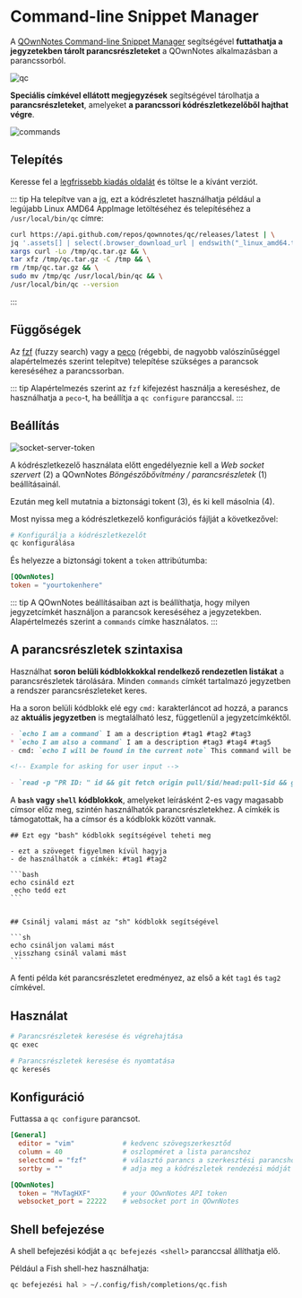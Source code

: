 # Command-line Snippet Manager

A [QOwnNotes Command-line Snippet Manager](https://github.com/qownnotes/qc) segítségével **futtathatja a jegyzetekben tárolt parancsrészleteket** a QOwnNotes alkalmazásban a parancssorból.

![qc](/img/qc.png)

**Speciális címkével ellátott megjegyzések** segítségével tárolhatja a **parancsrészleteket**, amelyeket **a parancssori kódrészletkezelőből hajthat végre**.

![commands](/img/commands.png)

## Telepítés

Keresse fel a [legfrissebb kiadás oldalát](https://github.com/qownnotes/qc/releases/latest) és töltse le a kívánt verziót.

::: tip
Ha telepítve van a [jq](https://stedolan.github.io/jq), ezt a kódrészletet használhatja például a legújabb Linux AMD64 AppImage letöltéséhez és telepítéséhez a `/usr/local/bin/qc` címre:

```bash
curl https://api.github.com/repos/qownnotes/qc/releases/latest | \
jq '.assets[] | select(.browser_download_url | endswith("_linux_amd64.tar.gz")) | .browser_download_url' | \
xargs curl -Lo /tmp/qc.tar.gz && \
tar xfz /tmp/qc.tar.gz -C /tmp && \
rm /tmp/qc.tar.gz && \
sudo mv /tmp/qc /usr/local/bin/qc && \
/usr/local/bin/qc --version
```
:::

## Függőségek

Az [fzf](https://github.com/junegunn/fzf) (fuzzy search) vagy a [peco](https://github.com/peco/peco) (régebbi, de nagyobb valószínűséggel alapértelmezés szerint telepítve) telepítése szükséges a parancsok kereséséhez a parancssorban.

::: tip
Alapértelmezés szerint az `fzf` kifejezést használja a kereséshez, de használhatja a `peco`-t, ha beállítja a `qc configure` paranccsal.
:::

## Beállítás

![socket-server-token](/img/socket-server-token.png)

A kódrészletkezelő használata előtt engedélyeznie kell a *Web socket szervert* (2) a QOwnNotes *Böngészőbővítmény / parancsrészletek* (1) beállításainál.

Ezután meg kell mutatnia a biztonsági tokent (3), és ki kell másolnia (4).

Most nyissa meg a kódrészletkezelő konfigurációs fájlját a következővel:

```bash
# Konfigurálja a kódrészletkezelőt
qc konfigurálása
```

És helyezze a biztonsági tokent a `token` attribútumba:

```toml
[QOwnNotes]
token = "yourtokenhere"
```

::: tip
A QOwnNotes beállításaiban azt is beállíthatja, hogy milyen jegyzetcímkét használjon a parancsok kereséséhez a jegyzetekben. Alapértelmezés szerint a `commands` címke használatos.
:::

## A parancsrészletek szintaxisa

Használhat **soron belüli kódblokkokkal rendelkező rendezetlen listákat** a parancsrészletek tárolására. Minden `commands` címkét tartalmazó jegyzetben a rendszer parancsrészleteket keres.

Ha a soron belüli kódblokk elé egy `cmd:` karakterláncot ad hozzá, a parancs az **aktuális jegyzetben** is megtalálható lesz, függetlenül a jegyzetcímkéktől.

```markdown
- `echo I am a command` I am a description #tag1 #tag2 #tag3
* `echo I am also a command` I am a description #tag3 #tag4 #tag5
- cmd: `echo I will be found in the current note` This command will be found in the current note regardless of note tags

<!-- Example for asking for user input -->

- `read -p "PR ID: " id && git fetch origin pull/$id/head:pull-$id && git checkout pull-$id` Ask for pull request ID and checkout pull request
```

A **`bash` vagy `shell` kódblokkok**, amelyeket leírásként 2-es vagy magasabb címsor előz meg, szintén használhatók parancsrészletekhez. A címkék is támogatottak, ha a címsor és a kódblokk között vannak.

    ## Ezt egy "bash" kódblokk segítségével teheti meg

    - ezt a szöveget figyelmen kívül hagyja
    - de használhatók a címkék: #tag1 #tag2

    ```bash
    echo csináld ezt
     echo tedd ezt
    ```


    ## Csinálj valami mást az "sh" kódblokk segítségével

    ```sh
    echo csináljon valami mást
     visszhang csinál valami mást
    ```

A fenti példa két parancsrészletet eredményez, az első a két `tag1` és `tag2` címkével.

## Használat

```bash
# Parancsrészletek keresése és végrehajtása
qc exec
```

```bash
# Parancsrészletek keresése és nyomtatása
qc keresés
```

## Konfiguráció

Futtassa a `qc configure` parancsot.

```toml
[General]
  editor = "vim"            # kedvenc szövegszerkesztőd
  column = 40               # oszlopméret a lista parancshoz
  selectcmd = "fzf"         # választó parancs a szerkesztési parancshoz (fzf vagy peco)
  sortby = ""               # adja meg a kódrészletek rendezési módját (recency (alapértelmezett), -recency, description, -description, parancs, -command, output, -output)

[QOwnNotes]
  token = "MvTagHXF"        # your QOwnNotes API token
  websocket_port = 22222    # websocket port in QOwnNotes
```

## Shell befejezése

A shell befejezési kódját a `qc befejezés <shell>` paranccsal állíthatja elő.

Például a Fish shell-hez használhatja:

```bash
qc befejezési hal > ~/.config/fish/completions/qc.fish
```
